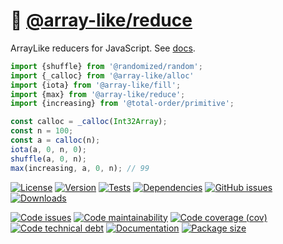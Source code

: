 :bowl_with_spoon: [@array-like/reduce](https://array-like.github.io/reduce)
==

ArrayLike reducers for JavaScript.
See [docs](https://array-like.github.io/reduce/index.html).

```js
import {shuffle} from '@randomized/random';
import {_calloc} from '@array-like/alloc'
import {iota} from '@array-like/fill';
import {max} from '@array-like/reduce';
import {increasing} from '@total-order/primitive';

const calloc = _calloc(Int32Array);
const n = 100;
const a = calloc(n);
iota(a, 0, n, 0);
shuffle(a, 0, n);
max(increasing, a, 0, n); // 99
```

[![License](https://img.shields.io/github/license/array-like/reduce.svg)](https://raw.githubusercontent.com/array-like/reduce/main/LICENSE)
[![Version](https://img.shields.io/npm/v/@array-like/reduce.svg)](https://www.npmjs.org/package/@array-like/reduce)
[![Tests](https://img.shields.io/github/workflow/status/array-like/reduce/ci?event=push&label=tests)](https://github.com/array-like/reduce/actions/workflows/ci.yml?query=branch:main)
[![Dependencies](https://img.shields.io/librariesio/github/array-like/reduce.svg)](https://github.com/array-like/reduce/network/dependencies)
[![GitHub issues](https://img.shields.io/github/issues/array-like/reduce.svg)](https://github.com/array-like/reduce/issues)
[![Downloads](https://img.shields.io/npm/dm/@array-like/reduce.svg)](https://www.npmjs.org/package/@array-like/reduce)

[![Code issues](https://img.shields.io/codeclimate/issues/array-like/reduce.svg)](https://codeclimate.com/github/array-like/reduce/issues)
[![Code maintainability](https://img.shields.io/codeclimate/maintainability/array-like/reduce.svg)](https://codeclimate.com/github/array-like/reduce/trends/churn)
[![Code coverage (cov)](https://img.shields.io/codecov/c/gh/array-like/reduce/main.svg)](https://codecov.io/gh/array-like/reduce)
[![Code technical debt](https://img.shields.io/codeclimate/tech-debt/array-like/reduce.svg)](https://codeclimate.com/github/array-like/reduce/trends/technical_debt)
[![Documentation](https://array-like.github.io/reduce/badge.svg)](https://array-like.github.io/reduce/source.html)
[![Package size](https://img.shields.io/bundlephobia/minzip/@array-like/reduce)](https://bundlephobia.com/result?p=@array-like/reduce)
